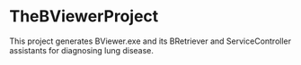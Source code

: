 # TheBViewerProject
This project generates BViewer.exe and its BRetriever and ServiceController assistants for diagnosing lung disease.
